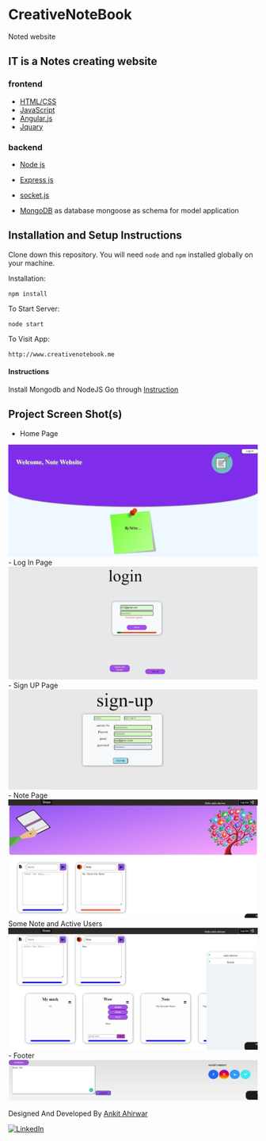 # CreativeNoteBook
Noted website

## IT is a Notes creating website 

### frontend
- [HTML/CSS](https://developer.mozilla.org/en-US/)
- [JavaScript](https://developer.mozilla.org/en-US/)
- [Angular.js](https://angular.io/)
- [Jquary](https://jquery.com/)


### backend 
- [Node js](https://nodejs.org/en/)   
- [Express js](https://expressjs.com/)
- [socket.js](https://socket.io/)
 
- [MongoDB](https://www.mongodb.com/try/download/community) as database
  mongoose as schema for model application
    

## Installation and Setup Instructions

Clone down this repository. You will need `node` and `npm` installed globally on your machine.

Installation:

```
npm install
```

To Start Server:

```
node start

```

To Visit App:

```
http://www.creativenotebook.me

```
#### Instructions
Install Mongodb  and NodeJS
Go through [Instruction](/routes/README.md)



## Project Screen Shot(s)
- Home Page
<img src="./public/image/ss1.jpg">
- Log In Page
<img src="./public/image/ss2.jpg">
- Sign UP Page
<img src="./public/image/ss3.jpg">
- Note Page 
<img src="./public/image/ss4.jpg">
Some Note and Active Users
<img src="./public/image/ss5.jpg">
- Footer
<img src="./public/image/ss6.jpg">

Designed And Developed By [Ankit Ahirwar](https://github.com/aahirwar20)

<p> <a href="https://www.linkedin.com/in/ankit-ahirwar-2006661b3/" target="_blank"><img alt="LinkedIn" src="https://img.shields.io/badge/LinkedIn-%230077B5.svg?&style=for-the-badge&logo=LinkedIn&logoColor=white"/></a>&nbsp;&nbsp;&nbsp;&nbsp;</p>

